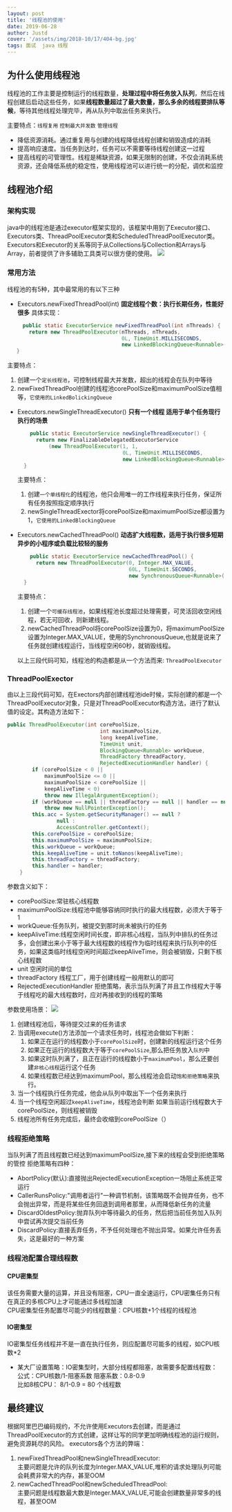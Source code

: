 ```yaml
---
layout: post
title: '线程池的使用'
date: 2019-06-28
author: Justd
cover: '/assets/img/2018-10/17/404-bg.jpg'
tags: 面试  java 线程 
---
```

## 为什么使用线程池    
         
    
    
线程池的工作主要是控制运行的线程数量，**处理过程中将任务放入队列**，然后在线程创建后启动这些任务，如果**线程数量超过了最大数量，那么多余的线程要排队等候**，等待其他线程处理完毕，再从队列中取出任务来执行。

主要特点：`线程复用` `控制最大并发数` `管理线程`  

- 降低资源消耗。通过重复用与创建的线程降低线程创建和销毁造成的消耗   
- 提高响应速度。当任务到达时，任务可以不需要等待线程创建这一过程   
- 提高线程的可管理性。线程是稀缺资源，如果无限制的创建，不仅会消耗系统资源，还会降低系统的稳定性，使用线程池可以进行统一的分配，调优和监控   

## 线程池介绍
### 架构实现 
java中的线程池是通过executor框架实现的，该框架中用到了Executor接口、Executors类、ThreadPoolExecutor类和ScheduledThreadPoolExecutor类。Executors和Executor的关系等同于从Collections与Collection和Arrays与Array，前者提供了许多辅助工具类可以很方便的使用。
![](/assets\img\2019-06\executor.png)   

### 常用方法
线程池的有5种，其中最常用的有以下三种
- Executors.newFixedThreadPool(int)  **固定线程个数：执行长期任务，性能好很多**
  具体实现：
 ```java
      public static ExecutorService newFixedThreadPool(int nThreads) {
        return new ThreadPoolExecutor(nThreads, nThreads,
                                      0L, TimeUnit.MILLISECONDS,
                                      new LinkedBlockingQueue<Runnable>());
    }
  ```
  主要特点：  
  1. 创建一个`定长线程池`，可控制线程最大并发数，超出的线程会在队列中等待   
  2. newFixedThreadPool创建的线程池corePoolSize和maximumPoolSize值相等，`它使用的LinkedBolickingQueue   `
- Executors.newSingleThreadExecutor() **只有一个线程 适用于单个任务现行执行的场景**
  ```java
      public static ExecutorService newSingleThreadExecutor() {
        return new FinalizableDelegatedExecutorService
            (new ThreadPoolExecutor(1, 1,
                                    0L, TimeUnit.MILLISECONDS,
                                    new LinkedBlockingQueue<Runnable>()));
    }
  ```
  主要特点：
  1. 创建`一个单线程化`的线程池，他只会用唯一的工作线程来执行任务，保证所有任务按照指定顺序执行  
  2. newSingleThreadExector将corePoolSize和maximumPoolSize都设置为1，`它使用的LinkedBlockingQueue`
- Executors.newCachedThreadPool() **动态扩大线程数，适用于执行很多短期异步的小程序或负载比较轻的服务**
  ```java
      public static ExecutorService newCachedThreadPool() {
        return new ThreadPoolExecutor(0, Integer.MAX_VALUE,
                                      60L, TimeUnit.SECONDS,
                                      new SynchronousQueue<Runnable>());
    }
  ```
  主要特点：
  1. 创建一个`可缓存线程池`，如果线程池长度超过处理需要，可灵活回收空闲线程，若无可回收，则新建线程。
  2. newCachedThreadPool将corePoolSize设置为0，将maximumPoolSize设置为Integer.MAX_VALUE，使用的SynchronousQueue,也就是说来了任务就创建线程运行，当线程空闲60秒，就销毁线程。

  以上三段代码可知，线程池的构造都是从一个方法而来: `ThreadPoolExecutor` 

### ThreadPoolExector
由以上三段代码可知，在Exectors内部创建线程池ide时候，实际创建的都是一个ThreadPoolExecutor对象，只是对ThreadPoolExecutor构造方法，进行了默认值的设定。其构造方法如下：
```java
public ThreadPoolExecutor(int corePoolSize,
                              int maximumPoolSize,
                              long keepAliveTime,
                              TimeUnit unit,
                              BlockingQueue<Runnable> workQueue,
                              ThreadFactory threadFactory,
                              RejectedExecutionHandler handler) {
        if (corePoolSize < 0 ||
            maximumPoolSize <= 0 ||
            maximumPoolSize < corePoolSize ||
            keepAliveTime < 0)
            throw new IllegalArgumentException();
        if (workQueue == null || threadFactory == null || handler == null)
            throw new NullPointerException();
        this.acc = System.getSecurityManager() == null ?
                null :
                AccessController.getContext();
        this.corePoolSize = corePoolSize;
        this.maximumPoolSize = maximumPoolSize;
        this.workQueue = workQueue;
        this.keepAliveTime = unit.toNanos(keepAliveTime);
        this.threadFactory = threadFactory;
        this.handler = handler;
    }

```
参数含义如下：   
- corePoolSize:常驻核心线程数
- maximumPoolSize:线程池中能够容纳同时执行的最大线程数，必须大于等于1
- workQueue:任务队列，被提交到那时尚未被执行的任务
- keepAliveTime:线程空闲时间长度，即非核心线程，当队列中排队的任务过多，会创建出来小于等于最大线程数的线程作为临时线程来执行队列中的任务，如果这类临时线程空闲时间超过keepAliveTime，则会被销毁，只剩下核心线程数     
- unit 空闲时间的单位
- threadFactory 线程工厂，用于创建线程一般用默认的即可
- RejectedExecutionHandler 拒绝策略，表示当队列满了并且工作线程大于等于线程吃的最大线程数时，应对再接收到的线程的策略  

参数使用场景：
![](/assets\img\2019-06\ThreadPool.png)
1. 创建线程池后，等待提交过来的任务请求
2. 当调用execute()方法添加一个请求任务时，线程池会做如下判断：    
   1. 如果正在运行的线程数小于`corePoolSize`时，创建新的线程运行这个任务
   2. 如果正在运行的线程数大于等于`corePoolSize`,那么把任务放入`队列`中
   3. 如果这时队列满了，且正在运行的线程数小于`maximumPool`，那么还要创建`非核心线程`运行这个任务
   4. 如果线程数已经达到maximumPool，那么线程池会启动`饱和拒绝策略`来执行。
3. 当一个线程执行任务完成，他会从队列中取出下一个任务来执行
4. 当一个线程空闲超过`keepAliveTime`，线程池会判断 如果当前运行线程数大于corePoolSize，则线程被销毁
5. 线程池所有任务完成后，最终会收缩到corePoolSize（）

### 线程拒绝策略   
当队列满了而且线程数已经达到maximumPoolSize,接下来的线程会受到拒绝策略的管控
拒绝策略有四种：
- AbortPolicy(默认):直接抛出RejectedExecutionException一场阻止系统正常运行   
- CallerRunsPolicy:"调用者运行"一种调节机制，该策略既不会抛弃任务，也不会抛出异常，而是将某些任务回退到调用者那里，从而降低新任务的流量
- DiscardOldestPolicy:抛弃队列中等待最久的任务，然后把当前任务加入队列中尝试再次提交当前任务   
- DiscardPolicy:直接丢弃任务，不予任何处理也不抛出异常。如果允许任务丢失，这是最好的一种方案

### 线程池配置合理线程数
#### CPU密集型    
该任务需要大量的运算，并且没有阻塞，CPU一直全速运行，CPU密集任务只有在真正的多核CPU上才可能通过多线程加速  
CPU密集型任务配置尽可能少的线程数量：CPU核数+1个线程的线程池

#### IO密集型
IO密集型任务线程并不是一直在执行任务，则应配置尽可能多的线程，如CPU核数*2   

- 某大厂设置策略：IO密集型时，大部分线程都阻塞，故需要多配置线程数：
公式：CPU核数/1-阻塞系数      阻塞系数：0.8-0.9   
比如8核CPU： 8/1-0.9 = 80 个线程数

## 最终建议
根据阿里巴巴编码规约，不允许使用Executors去创建，而是通过ThreadPoolExecutor的方式创建，这样让写的同学更加明确线程池的运行规则，避免资源耗尽的风险。
executors各个方法的弊端：
1. newFixedThreadPool和newSingleThreadExecutor:    
   主要问题是允许的队列长度为Integer.MAX_VALUE,堆积的请求处理队列可能会耗费非常大的内存，甚至OOM
2. newCachedThreadPool和newScheduledThreadPool:   
   主要问题是线程数最大数是Integer.MAX_VALUE,可能会创建数量非常多的线程，甚至OOM   




